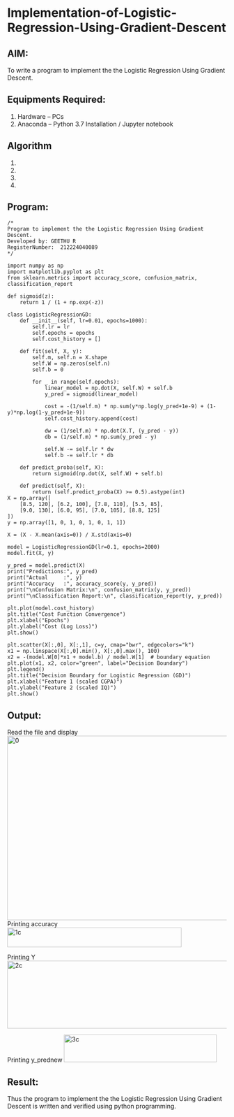 # Implementation-of-Logistic-Regression-Using-Gradient-Descent

## AIM:
To write a program to implement the the Logistic Regression Using Gradient Descent.

## Equipments Required:
1. Hardware – PCs
2. Anaconda – Python 3.7 Installation / Jupyter notebook

## Algorithm
1. 
2. 
3. 
4. 

## Program:
```
/*
Program to implement the the Logistic Regression Using Gradient Descent.
Developed by: GEETHU R
RegisterNumber:  212224040089
*/
```
~~~
import numpy as np
import matplotlib.pyplot as plt
from sklearn.metrics import accuracy_score, confusion_matrix, classification_report

def sigmoid(z):
    return 1 / (1 + np.exp(-z))

class LogisticRegressionGD:
    def __init__(self, lr=0.01, epochs=1000):
        self.lr = lr
        self.epochs = epochs
        self.cost_history = []

    def fit(self, X, y):
        self.m, self.n = X.shape
        self.W = np.zeros(self.n)
        self.b = 0

        for _ in range(self.epochs):
            linear_model = np.dot(X, self.W) + self.b
            y_pred = sigmoid(linear_model)

            cost = -(1/self.m) * np.sum(y*np.log(y_pred+1e-9) + (1-y)*np.log(1-y_pred+1e-9))
            self.cost_history.append(cost)

            dw = (1/self.m) * np.dot(X.T, (y_pred - y))
            db = (1/self.m) * np.sum(y_pred - y)

            self.W -= self.lr * dw
            self.b -= self.lr * db

    def predict_proba(self, X):
        return sigmoid(np.dot(X, self.W) + self.b)

    def predict(self, X):
        return (self.predict_proba(X) >= 0.5).astype(int)
X = np.array([
    [8.5, 120], [6.2, 100], [7.8, 110], [5.5, 85],
    [9.0, 130], [6.0, 95], [7.0, 105], [8.8, 125]
])
y = np.array([1, 0, 1, 0, 1, 0, 1, 1])

X = (X - X.mean(axis=0)) / X.std(axis=0)

model = LogisticRegressionGD(lr=0.1, epochs=2000)
model.fit(X, y)

y_pred = model.predict(X)
print("Predictions:", y_pred)
print("Actual     :", y)
print("Accuracy   :", accuracy_score(y, y_pred))
print("\nConfusion Matrix:\n", confusion_matrix(y, y_pred))
print("\nClassification Report:\n", classification_report(y, y_pred))

plt.plot(model.cost_history)
plt.title("Cost Function Convergence")
plt.xlabel("Epochs")
plt.ylabel("Cost (Log Loss)")
plt.show()

plt.scatter(X[:,0], X[:,1], c=y, cmap="bwr", edgecolors="k")
x1 = np.linspace(X[:,0].min(), X[:,0].max(), 100)
x2 = -(model.W[0]*x1 + model.b) / model.W[1]  # boundary equation
plt.plot(x1, x2, color="green", label="Decision Boundary")
plt.legend()
plt.title("Decision Boundary for Logistic Regression (GD)")
plt.xlabel("Feature 1 (scaled CGPA)")
plt.ylabel("Feature 2 (scaled IQ)")
plt.show()

~~~

## Output:
Read the file and display
<img width="1217" height="422" alt="0" src="https://github.com/user-attachments/assets/1c2b4417-901d-42d1-98e5-574cb22c4712" />
Printing accuracy
<img width="400" height="45" alt="1c" src="https://github.com/user-attachments/assets/f3537bfd-7b82-4438-aaf0-0ef5579e4068" />

Printing Y
<img width="767" height="155" alt="2c" src="https://github.com/user-attachments/assets/da7dc842-b9fc-4628-92c3-4c40a6a89719" />

Printing y_prednew
<img width="351" height="63" alt="3c" src="https://github.com/user-attachments/assets/bf5fd31c-1020-4db1-ae79-87327b76350a" />


## Result:
Thus the program to implement the the Logistic Regression Using Gradient Descent is written and verified using python programming.

